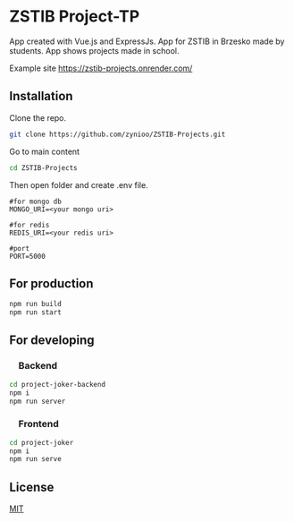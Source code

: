 # ZSTIB Project-TP

App created with Vue.js and ExpressJs.
App for ZSTIB in Brzesko made by students.
App shows projects made in school.

Example site
https://zstib-projects.onrender.com/



## Installation

Clone the repo.

```bash
git clone https://github.com/zynioo/ZSTIB-Projects.git
```

Go to main content

```bash
cd ZSTIB-Projects
```

Then open folder and create .env file.

```env
#for mongo db
MONGO_URI=<your mongo uri>

#for redis
REDIS_URI=<your redis uri>

#port
PORT=5000
```

## For production 


```bash
npm run build
npm run start
```


## For developing

### &emsp;Backend
```bash
cd project-joker-backend
npm i
npm run server
```

### &emsp;Frontend
```bash
cd project-joker
npm i
npm run serve
```


## License

[MIT](https://choosealicense.com/licenses/mit/)
